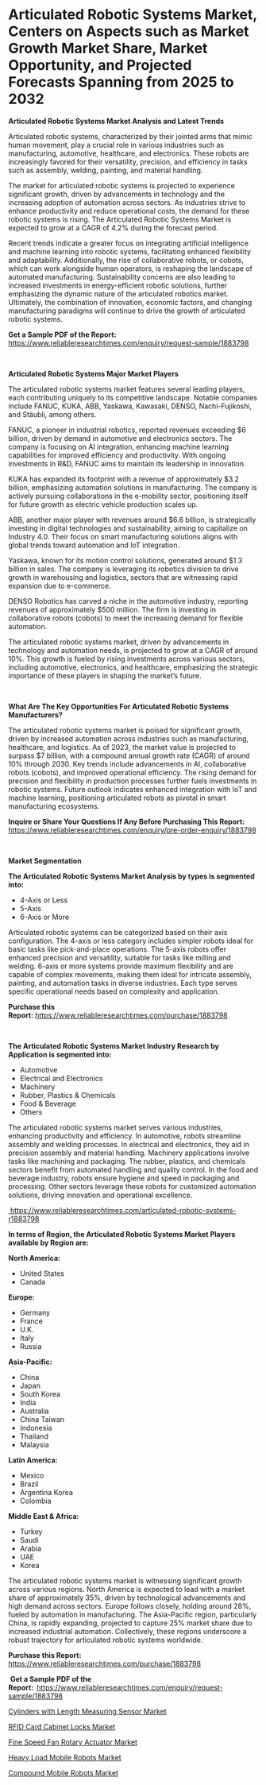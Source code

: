 <p><h1>Articulated Robotic Systems Market, Centers on Aspects such as Market Growth Market Share, Market Opportunity, and Projected Forecasts Spanning from 2025 to 2032</h1></p><p><strong>Articulated Robotic Systems Market Analysis and Latest Trends</strong></p>
<p><p>Articulated robotic systems, characterized by their jointed arms that mimic human movement, play a crucial role in various industries such as manufacturing, automotive, healthcare, and electronics. These robots are increasingly favored for their versatility, precision, and efficiency in tasks such as assembly, welding, painting, and material handling.</p><p>The market for articulated robotic systems is projected to experience significant growth, driven by advancements in technology and the increasing adoption of automation across sectors. As industries strive to enhance productivity and reduce operational costs, the demand for these robotic systems is rising. The Articulated Robotic Systems Market is expected to grow at a CAGR of 4.2% during the forecast period.</p><p>Recent trends indicate a greater focus on integrating artificial intelligence and machine learning into robotic systems, facilitating enhanced flexibility and adaptability. Additionally, the rise of collaborative robots, or cobots, which can work alongside human operators, is reshaping the landscape of automated manufacturing. Sustainability concerns are also leading to increased investments in energy-efficient robotic solutions, further emphasizing the dynamic nature of the articulated robotics market. Ultimately, the combination of innovation, economic factors, and changing manufacturing paradigms will continue to drive the growth of articulated robotic systems.</p></p>
<p><strong>Get a Sample PDF of the Report:&nbsp;</strong> <a href="https://www.reliableresearchtimes.com/enquiry/request-sample/1883798?utm_campaign=2482&utm_medium=2&utm_source=Github&utm_content=ia&utm_term=01032025&utm_id=articulated-robotic-systems">https://www.reliableresearchtimes.com/enquiry/request-sample/1883798</a></p>
<p>&nbsp;</p>
<p><strong>Articulated Robotic Systems Major Market Players</strong></p>
<p><p>The articulated robotic systems market features several leading players, each contributing uniquely to its competitive landscape. Notable companies include FANUC, KUKA, ABB, Yaskawa, Kawasaki, DENSO, Nachi-Fujikoshi, and Stäubli, among others. </p><p>FANUC, a pioneer in industrial robotics, reported revenues exceeding $6 billion, driven by demand in automotive and electronics sectors. The company is focusing on AI integration, enhancing machine learning capabilities for improved efficiency and productivity. With ongoing investments in R&D, FANUC aims to maintain its leadership in innovation.</p><p>KUKA has expanded its footprint with a revenue of approximately $3.2 billion, emphasizing automation solutions in manufacturing. The company is actively pursuing collaborations in the e-mobility sector, positioning itself for future growth as electric vehicle production scales up.</p><p>ABB, another major player with revenues around $6.6 billion, is strategically investing in digital technologies and sustainability, aiming to capitalize on Industry 4.0. Their focus on smart manufacturing solutions aligns with global trends toward automation and IoT integration.</p><p>Yaskawa, known for its motion control solutions, generated around $1.3 billion in sales. The company is leveraging its robotics division to drive growth in warehousing and logistics, sectors that are witnessing rapid expansion due to e-commerce.</p><p>DENSO Robotics has carved a niche in the automotive industry, reporting revenues of approximately $500 million. The firm is investing in collaborative robots (cobots) to meet the increasing demand for flexible automation.</p><p>The articulated robotic systems market, driven by advancements in technology and automation needs, is projected to grow at a CAGR of around 10%. This growth is fueled by rising investments across various sectors, including automotive, electronics, and healthcare, emphasizing the strategic importance of these players in shaping the market’s future.</p></p>
<p>&nbsp;</p>
<p><strong>What Are The Key Opportunities For Articulated Robotic Systems Manufacturers?</strong></p>
<p><p>The articulated robotic systems market is poised for significant growth, driven by increased automation across industries such as manufacturing, healthcare, and logistics. As of 2023, the market value is projected to surpass $7 billion, with a compound annual growth rate (CAGR) of around 10% through 2030. Key trends include advancements in AI, collaborative robots (cobots), and improved operational efficiency. The rising demand for precision and flexibility in production processes further fuels investments in robotic systems. Future outlook indicates enhanced integration with IoT and machine learning, positioning articulated robots as pivotal in smart manufacturing ecosystems.</p></p>
<p><strong>Inquire or Share Your Questions If Any Before Purchasing This Report:</strong> <a href="https://www.reliableresearchtimes.com/enquiry/pre-order-enquiry/1883798?utm_campaign=2482&utm_medium=2&utm_source=Github&utm_content=ia&utm_term=01032025&utm_id=articulated-robotic-systems">https://www.reliableresearchtimes.com/enquiry/pre-order-enquiry/1883798</a></p>
<p>&nbsp;</p>
<p><strong>Market Segmentation</strong></p>
<p><strong>The Articulated Robotic Systems Market Analysis by types is segmented into:</strong></p>
<p><ul><li>4-Axis or Less</li><li>5-Axis</li><li>6-Axis or More</li></ul></p>
<p><p>Articulated robotic systems can be categorized based on their axis configuration. The 4-axis or less category includes simpler robots ideal for basic tasks like pick-and-place operations. The 5-axis robots offer enhanced precision and versatility, suitable for tasks like milling and welding. 6-axis or more systems provide maximum flexibility and are capable of complex movements, making them ideal for intricate assembly, painting, and automation tasks in diverse industries. Each type serves specific operational needs based on complexity and application.</p></p>
<p><strong>Purchase this Report:&nbsp;</strong><a href="https://www.reliableresearchtimes.com/purchase/1883798?utm_campaign=2482&utm_medium=2&utm_source=Github&utm_content=ia&utm_term=01032025&utm_id=articulated-robotic-systems">https://www.reliableresearchtimes.com/purchase/1883798</a></p>
<p>&nbsp;</p>
<p><strong>The Articulated Robotic Systems Market Industry Research by Application is segmented into:</strong></p>
<p><ul><li>Automotive</li><li>Electrical and Electronics</li><li>Machinery</li><li>Rubber, Plastics & Chemicals</li><li>Food & Beverage</li><li>Others</li></ul></p>
<p><p>The articulated robotic systems market serves various industries, enhancing productivity and efficiency. In automotive, robots streamline assembly and welding processes. In electrical and electronics, they aid in precision assembly and material handling. Machinery applications involve tasks like machining and packaging. The rubber, plastics, and chemicals sectors benefit from automated handling and quality control. In the food and beverage industry, robots ensure hygiene and speed in packaging and processing. Other sectors leverage these robots for customized automation solutions, driving innovation and operational excellence.</p></p>
<p><a href="https://www.reliableresearchtimes.com/articulated-robotic-systems-r1883798?utm_campaign=2482&utm_medium=2&utm_source=Github&utm_content=ia&utm_term=01032025&utm_id=articulated-robotic-systems">&nbsp;https://www.reliableresearchtimes.com/articulated-robotic-systems-r1883798</a></p>
<p><strong>In terms of Region, the Articulated Robotic Systems Market Players available by Region are:</strong></p>
<p>
    <p> <strong> North America: </strong>
        <ul>
            <li>United States</li>
            <li>Canada</li>
        </ul>
        </p> 
    <p> <strong> Europe: </strong>
        <ul>
            <li>Germany</li>
            <li>France</li>
            <li>U.K.</li>
            <li>Italy</li>
            <li>Russia</li>
        </ul>
        </p> 
    <p> <strong> Asia-Pacific: </strong>
        <ul>
            <li>China</li>
            <li>Japan</li>
            <li>South Korea</li>
            <li>India</li>
            <li>Australia</li>
            <li>China Taiwan</li>
            <li>Indonesia</li>
            <li>Thailand</li>
            <li>Malaysia</li>
        </ul>
        </p> 
    <p> <strong> Latin America: </strong>
        <ul>
            <li>Mexico</li>
            <li>Brazil</li>
            <li>Argentina Korea</li>
            <li>Colombia</li>
        </ul>
        </p> 
    <p> <strong> Middle East & Africa: </strong>
        <ul>
            <li>Turkey</li>
            <li>Saudi</li>
            <li>Arabia</li>
            <li>UAE</li>
            <li>Korea</li>
        </ul>
    </p>
    </p>
<p><p>The articulated robotic systems market is witnessing significant growth across various regions. North America is expected to lead with a market share of approximately 35%, driven by technological advancements and high demand across sectors. Europe follows closely, holding around 28%, fueled by automation in manufacturing. The Asia-Pacific region, particularly China, is rapidly expanding, projected to capture 25% market share due to increased industrial automation. Collectively, these regions underscore a robust trajectory for articulated robotic systems worldwide.</p></p>
<p><strong>Purchase this Report: </strong><a href="https://www.reliableresearchtimes.com/purchase/1883798?utm_campaign=2482&utm_medium=2&utm_source=Github&utm_content=ia&utm_term=01032025&utm_id=articulated-robotic-systems">https://www.reliableresearchtimes.com/purchase/1883798</a></p>
<p>&nbsp;<strong>Get a Sample PDF of the Report:&nbsp;&nbsp;</strong><a href="https://www.reliableresearchtimes.com/enquiry/request-sample/1883798?utm_campaign=2482&utm_medium=2&utm_source=Github&utm_content=ia&utm_term=01032025&utm_id=articulated-robotic-systems">https://www.reliableresearchtimes.com/enquiry/request-sample/1883798</a></p>
<p><strong></strong></p>
<p><p><a href="https://github.com/lydiadrauth5/Market-Research-Report-List-1/blob/main/cylinders-with-length-measuring-sensor-market.md?utm_campaign=2482&utm_medium=2&utm_source=Github&utm_content=ia&utm_term=01032025&utm_id=articulated-robotic-systems">Cylinders with Length Measuring Sensor Market</a></p><p><a href="https://github.com/dukawashviro/Market-Research-Report-List-1/blob/main/rfid-card-cabinet-locks-market.md?utm_campaign=2482&utm_medium=2&utm_source=Github&utm_content=ia&utm_term=01032025&utm_id=articulated-robotic-systems">RFID Card Cabinet Locks Market</a></p><p><a href="https://github.com/rembaentin6f/Market-Research-Report-List-1/blob/main/fine-speed-fan-rotary-actuator-market.md?utm_campaign=2482&utm_medium=2&utm_source=Github&utm_content=ia&utm_term=01032025&utm_id=articulated-robotic-systems">Fine Speed Fan Rotary Actuator Market</a></p><p><a href="https://github.com/molayrabeta/Market-Research-Report-List-1/blob/main/heavy-load-mobile-robots-market.md?utm_campaign=2482&utm_medium=2&utm_source=Github&utm_content=ia&utm_term=01032025&utm_id=articulated-robotic-systems">Heavy Load Mobile Robots Market</a></p><p><a href="https://github.com/koopalujale2/Market-Research-Report-List-1/blob/main/compound-mobile-robots-market.md?utm_campaign=2482&utm_medium=2&utm_source=Github&utm_content=ia&utm_term=01032025&utm_id=articulated-robotic-systems">Compound Mobile Robots Market</a></p></p>